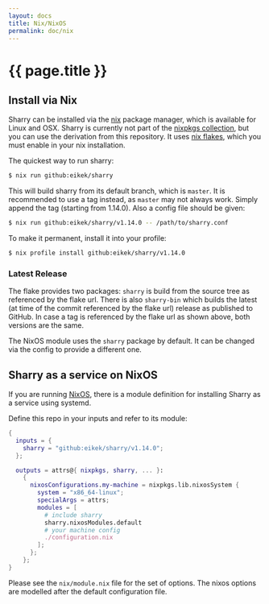 ```yaml
---
layout: docs
title: Nix/NixOS
permalink: doc/nix
---
```


# {{ page.title }}

## Install via Nix

Sharry can be installed via the [nix](https://nixos.org/nix) package
manager, which is available for Linux and OSX. Sharry is currently not
part of the [nixpkgs collection](https://nixos.org/nixpkgs/), but you
can use the derivation from this repository. It uses [nix
flakes](https://nixos.wiki/wiki/Flakes), which you must enable in your
nix installation.

The quickest way to run sharry:
``` bash
$ nix run github:eikek/sharry
```

This will build sharry from its default branch, which is `master`. It
is recommended to use a tag instead, as `master` may not always work.
Simply append the tag (starting from 1.14.0). Also a config file should be given:

``` bash
$ nix run github:eikek/sharry/v1.14.0 -- /path/to/sharry.conf
```

To make it permanent, install it into your profile:
``` bash
$ nix profile install github:eikek/sharry/v1.14.0
```

### Latest Release

The flake provides two packages: `sharry` is build from the source
tree as referenced by the flake url. There is also `sharry-bin` which
builds the latest (at time of the commit referenced by the flake url)
release as published to GitHub. In case a tag is referenced by the
flake url as shown above, both versions are the same.

The NixOS module uses the `sharry` package by default. It can be
changed via the config to provide a different one.


## Sharry as a service on NixOS

If you are running [NixOS](https://nixos.org), there is a module
definition for installing Sharry as a service using systemd.

Define this repo in your inputs and refer to its module:

```nix
{
  inputs = {
    sharry = "github:eikek/sharry/v1.14.0";
  };

  outputs = attrs@{ nixpkgs, sharry, ... }:
    {
      nixosConfigurations.my-machine = nixpkgs.lib.nixosSystem {
        system = "x86_64-linux";
        specialArgs = attrs;
        modules = [
          # include sharry
          sharry.nixosModules.default
          # your machine config
          ./configuration.nix
        ];
      };
    };
}
```

Please see the `nix/module.nix` file for the set of options. The nixos
options are modelled after the default configuration file.
